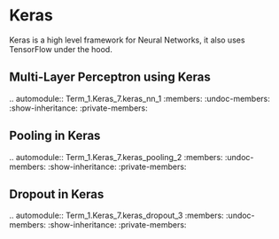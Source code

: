 Keras
=====

Keras is a high level framework for Neural Networks, it also uses TensorFlow under the hood.


Multi-Layer Perceptron using Keras
----------------------------------

.. automodule:: Term_1.Keras_7.keras_nn_1
   :members:
   :undoc-members:
   :show-inheritance:
   :private-members:

Pooling in Keras
----------------

.. automodule:: Term_1.Keras_7.keras_pooling_2
   :members:
   :undoc-members:
   :show-inheritance:
   :private-members:

Dropout in Keras
----------------

.. automodule:: Term_1.Keras_7.keras_dropout_3
   :members:
   :undoc-members:
   :show-inheritance:
   :private-members: